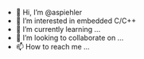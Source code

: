 - 👋 Hi, I’m @aspiehler
- 👀 I’m interested in embedded C/C++
- 🌱 I’m currently learning ...
- 💞️ I’m looking to collaborate on ...
- 📫 How to reach me ...

<!---
aspiehler/aspiehler is a ✨ special ✨ repository because its `README.md` (this file) appears on your GitHub profile.
You can click the Preview link to take a look at your changes.
--->
